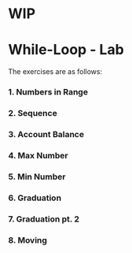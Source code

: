 # WIP

# While-Loop - Lab

The exercises are as follows:

### 1. Numbers in Range
> 

### 2. Sequence
> 

### 3. Account Balance
> 

### 4. Max Number
> 

### 5. Min Number
> 

### 6. Graduation 
> 

### 7. Graduation pt. 2
> 

### 8. Moving
> 
